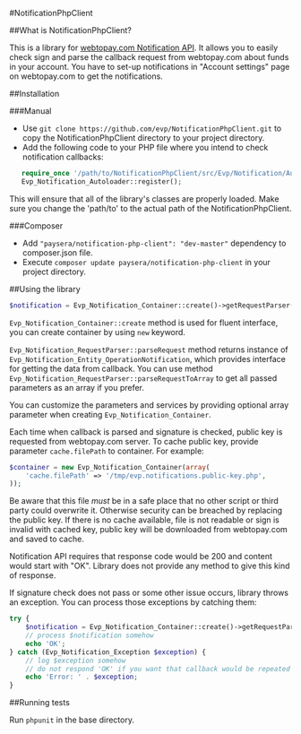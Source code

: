 #NotificationPhpClient

##What is NotificationPhpClient?

This is a library for [webtopay.com Notification API][1]. It allows you to easily check sign and parse the callback request
from webtopay.com about funds in your account. You have to set-up notifications in "Account settings" page on
webtopay.com to get the notifications.

##Installation

###Manual
* Use `git clone https://github.com/evp/NotificationPhpClient.git` to copy the NotificationPhpClient directory to your
project directory.
* Add the following code to your PHP file where you intend to check notification callbacks:

```php
   require_once '/path/to/NotificationPhpClient/src/Evp/Notification/Autoloader.php';
   Evp_Notification_Autoloader::register();
```

This will ensure that all of the library's classes are properly loaded.
Make sure you change the 'path/to' to the actual path of the NotificationPhpClient.

###Composer

* Add `"paysera/notification-php-client": "dev-master"` dependency to composer.json file.
* Execute `composer update paysera/notification-php-client` in your project directory.

##Using the library

```php
$notification = Evp_Notification_Container::create()->getRequestParser()->parseRequest($_POST);
```

`Evp_Notification_Container::create` method is used for fluent interface, you can create container by using `new` keyword.

`Evp_Notification_RequestParser::parseRequest` method returns instance of `Evp_Notification_Entity_OperationNotification`,
which provides interface for getting the data from callback.
You can use method `Evp_Notification_RequestParser::parseRequestToArray` to get all passed parameters as an array
if you prefer.

You can customize the parameters and services by providing optional array parameter when creating `Evp_Notification_Container`.

Each time when callback is parsed and signature is checked, public key is requested from webtopay.com server. To cache
public key, provide parameter `cache.filePath` to container. For example:

```php
$container = new Evp_Notification_Container(array(
    'cache.filePath' => '/tmp/evp.notifications.public-key.php',
));
```

Be aware that this file *must* be in a safe place that no other script or third party could overwrite it. Otherwise
security can be breached by replacing the public key.
If there is no cache available, file is not readable or sign is invalid with cached key, public key will be downloaded
from webtopay.com and saved to cache.


Notification API requires that response code would be 200 and content would start with "OK". Library does not provide
any method to give this kind of response.

If signature check does not pass or some other issue occurs, library throws an exception. You can process those
exceptions by catching them:

```php
try {
    $notification = Evp_Notification_Container::create()->getRequestParser()->parseRequest($_POST);
    // process $notification somehow
    echo 'OK';
} catch (Evp_Notification_Exception $exception) {
    // log $exception somehow
    // do not respond 'OK' if you want that callback would be repeated after some time
    echo 'Error: ' . $exception;
}
```


##Running tests

Run `phpunit` in the base directory.

[1]: https://www.mokejimai.lt/dokumentacija.html
